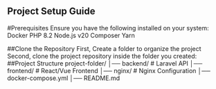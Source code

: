 ## Project Setup Guide

#Prerequisites
Ensure you have the following installed on your system:
  Docker
  PHP 8.2
  Node.js v20
  Composer
  Yarn

##Clone the Repository
First, Create a folder to organize the project
Second, clone the project repository inside the folder you created:
##Project Structure
project-folder/
  │── backend/       # Laravel API
  │── frontend/      # React/Vue Frontend
  │── nginx/         # Nginx Configuration
  │── docker-compose.yml
  │── README.md
